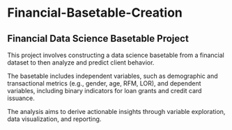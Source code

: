 # Financial-Basetable-Creation

## Financial Data Science Basetable Project

This project involves constructing a data science basetable from a financial dataset to then analyze and predict client behavior. 

The basetable includes independent variables, such as demographic and transactional metrics (e.g., gender, age, RFM, LOR), and dependent variables, including binary indicators for loan grants and credit card issuance. 

The analysis aims to derive actionable insights through variable exploration, data visualization, and reporting.
